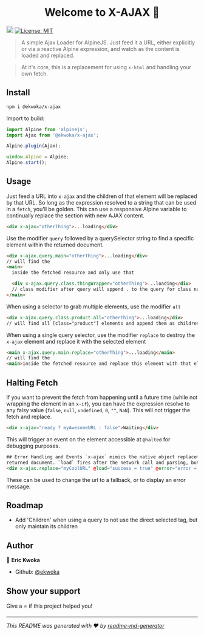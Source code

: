 <h1 align="center">Welcome to X-AJAX 👋</h1>
<p>
  <a href="https://www.npmjs.com/package/@ekwoka/x-ajax"><img src="https://badge.fury.io/js/@ekwoka%2Fx-ajax.svg" alt="npm version" height="18"></a>
  <a href="#" target="_blank">
    <img alt="License: MIT" src="https://img.shields.io/badge/License-MIT-yellow.svg" />
  </a>
</p>

> A simple Ajax Loader for AlpineJS. Just feed it a URL, either explicitly or via a reactive Alpine expression, and watch as the content is loaded and replaced.

> At it's core, this is a replacement for using `x-html` and handling your own fetch.

## Install

```sh
npm i @ekwoka/x-ajax
```

Import to build:

```js
import Alpine from 'alpinejs';
import Ajax from '@ekwoka/x-ajax';

Alpine.plugin(Ajax);

window.Alpine = Alpine;
Alpine.start();
```

## Usage

Just feed a URL into `x-ajax` and the children of that element will be replaced by that URL. So long as the expression resolved to a string that can be used in a `fetch`, you'll be golden. This can use a responsive Alpine variable to continually replace the section with new AJAX content.

```html
<div x-ajax="otherThing">...loading</div>
```

Use the modifier `query` followed by a querySelector string to find a specific element within the returned document.

```html
<div x-ajax.query.main="otherThing">...loading</div>
// will find the
<main>
  inside the fetched resource and only use that

  <div x-ajax.query.class.thingWrapper="otherThing">...loading</div>
  // class modifier after query will append . to the query for class name support within the query modifier
</main>
```

When using a selector to grab multiple elements, use the modifier `all`

```html
<div x-ajax.query.class.product.all="otherThing">...loading</div>
// will find all [class="product"] elements and append them as children
```

When using a single query selector, use the modifier `replace` to destroy the `x-ajax` element and replace it with the selected element

```html
<main x-ajax.query.main.replace="otherThing">...loading</main>
// will find the
<main>inside the fetched resource and replace this element with that element</main>
```

## Halting Fetch

If you want to prevent the fetch from happening until a future time (while not wrapping the element in an `x-if`), you can have the expression resolve to any falsy value (`false`, `null`, `undefined`, `0`, `""`, `NaN`). This will not trigger the fetch and replace.

```html
<div x-ajax="ready ? myAwesomeURL : false">Waiting</div>
```

This will trigger an event on the element accessible at `@halted` for debugging purposes.

````html
## Error Handling and Events `x-ajax` mimics the native object replacement API and emits two events on the element: `load` and `error`. Naturally, `error` fires if there was any error in the process, most likely to be a network error, but will also fire if `x-ajax` cannot find the elements in the
returned document. `load` fires after the network call and parsing, but before actually swapping the dom elements, which generally is incapable of producing an error. As such, these events can be accessed with alpine by ```html
<div x-ajax.replace="myCoolURL" @load="success = true" @error="error = $event.detail"></div>
````

These can be used to change the url to a fallback, or to display an error message.

## Roadmap

- Add 'Children' when using a query to not use the direct selected tag, but only maintain its children

## Author

👤 **Eric Kwoka**

- Github: [@ekwoka](https://github.com/ekwoka)

## Show your support

Give a ⭐️ if this project helped you!

---

_This README was generated with ❤️ by [readme-md-generator](https://github.com/kefranabg/readme-md-generator)_

